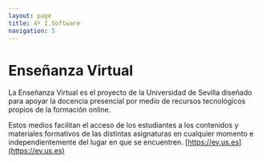 ```yaml
---
layout: page
title: 4º I.Software
navigation: 5
---
```


# Enseñanza Virtual
La Enseñanza Virtual es el proyecto de la Universidad de Sevilla diseñado para apoyar la docencia presencial por medio de recursos tecnológicos propios de la formación online. 

Estos medios facilitan el acceso de los estudiantes a los contenidos y materiales formativos de las distintas asignaturas en cualquier momento e independientemente del lugar en que se encuentren. [https://ev.us.es](https://ev.us.es)

